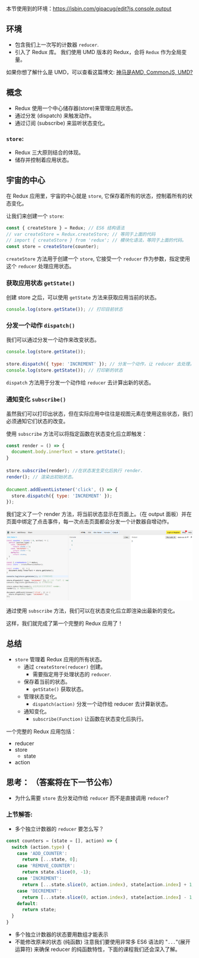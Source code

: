 <div class="dplayer-container">
  <div
    id="dplayer"
    class="dplayer"
    style="margin-bottom: 20px;"
    data-id="[06] store 方法：getState，dispatch 和 subscribe"
    data-video="http://o71w1wc99.bkt.clouddn.com/06.mp4"
    data-subtitle="http://o71w1wc99.bkt.clouddn.com/06.vtt?v0.0.1"
    data-cover="http://o71w1wc99.bkt.clouddn.com/06.jpg?v0.0.1"
  ></div>
</div>

<script defer src="./js/DPlayer.min.js"></script>
<script defer src="./js/dplayer.js"></script>

本节使用到的环境：https://jsbin.com/gipacug/edit?js,console,output

## 环境

- 包含我们上一次写的计数器 `reducer`.
- 引入了 Redux 库。
我们使用 UMD 版本的 Redux，会将 `Redux` 作为全局变量。

如果你想了解什么是 UMD，可以查看这篇博文: [神马是AMD, CommonJS, UMD?](http://www.75team.com/post/%E8%AF%91%E7%A5%9E%E9%A9%AC%E6%98%AFamd-commonjs-umd.html)

## 概念

- Redux 使用一个中心储存器(store)来管理应用状态。
- 通过分发 (dispatch) 来触发动作。
- 通过订阅 (subscribe) 来监听状态变化。

### `store`:

  - Redux 三大原则结合的体现。
  - 储存并控制着应用状态。

## 宇宙的中心

在 Redux 应用里，宇宙的中心就是 `store`, 它保存着所有的状态，控制着所有的状态变化。

让我们来创建一个 `store`:

```js
const { createStore } = Redux; // ES6 结构语法
// var createStore = Redux.createStore; // 等同于上面的代码
// import { createStore } from 'redux'; // 模块化语法，等同于上面的代码。
const store = createStore(counter);
```
`createStore` 方法用于创建一个 `store`, 它接受一个 `reducer` 作为参数，指定使用这个 `reducer` 处理应用状态。

### 获取应用状态 `getState()`

创建 store 之后，可以使用 `getState` 方法来获取应用当前的状态。

```js
console.log(store.getState()); // 打印目前状态
```

### 分发一个动作 `dispatch()`

我们可以通过分发一个动作来改变状态。

```js
console.log(store.getState());

store.dispatch({ type: 'INCREMENT' }); // 分发一个动作，让 reducer 去处理。
console.log(store.getState()); // 打印新的状态
```
`dispatch` 方法用于分发一个动作给 `reducer` 去计算出新的状态。

### 通知变化 `subscribe()`

虽然我们可以打印出状态，但在实际应用中往往是视图元素在使用这些状态，我们必须通知它们状态的改变。

使用 `subscribe` 方法可以将指定函数在状态变化后立即触发：

```js
const render = () => {
  document.body.innerText = store.getState();
}

store.subscribe(render); //在状态发生变化后执行 render.
render(); // 渲染出初始状态。

document.addEventListener('click', () => {
  store.dispatch({ type: 'INCREMENT' });
});
```

我们定义了一个 render 方法，将当前状态显示在页面上。（在 output 面板）并在页面中绑定了点击事件，每一次点击页面都会分发一个计数器自增动作。

![counter demo screenshot][Lesson-6_Counter-screenshot]

通过使用 `subscribe` 方法，我们可以在状态变化后立即渲染出最新的变化。

这样，我们就完成了第一个完整的 Redux 应用了！

## 总结

- `store` 管理着 Redux 应用的所有状态。
  - 通过 `createStore(reducer)` 创建。
    - 需要指定用于处理状态的 `reducer`.
  - 保存着当前的状态。
    - `getState()` 获取状态。
  - 管理状态变化。
    - `dispatch(action)` 分发一个动作给 reducer 去计算新状态。
  - 通知变化。
    - `subscribe(Function)` 让函数在状态变化后执行。

一个完整的 Redux 应用包括：
- reducer
- store
  - state
- action

## 思考： （答案将在下一节公布）

- 为什么需要 `store` 去分发动作给 `reducer` 而不是直接调用 `reducer`?

### 上节解答:

- 多个独立计数器的 `reducer` 要怎么写？

```js
const counters = (state = [], action) => {
  switch (action.type) {
    case 'ADD_COUNTER':
      return [...state, 0];
    case 'REMOVE_COUNTER':
      return state.slice(0, -1);
    case 'INCREMENT':
      return [...state.slice(0, action.index), state[action.index] + 1, ...state.slice(action.index + 1)];
    case 'DECREMENT':
      return [...state.slice(0, action.index), state[action.index] - 1, ...state.slice(action.index + 1)];
    default:
      return state;
  }
}
```

  - 多个独立计数器的状态要用数组才能表示
  - 不能修改原来的状态 (纯函数)
注意我们要使用非常多 ES6 语法的 "`...`"(展开运算符) 来确保 reducer 的纯函数特性，下面的课程我们还会深入了解。

[Lesson-6_Counter-screenshot]: ./screenshots/Lesson-6_Counter-screenshot.png

<style>{% include "./css/dplayer.css" %}</style>
